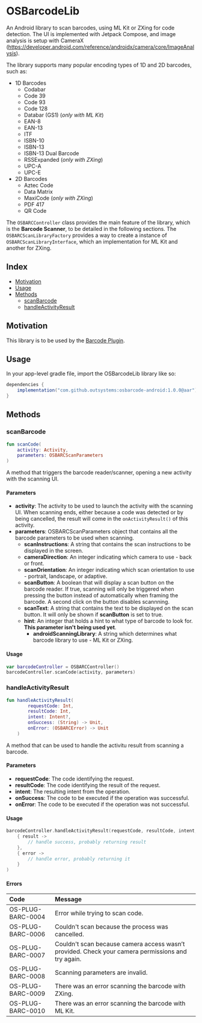 # OSBarcodeLib

An Android library to scan barcodes, using ML Kit or ZXing for code detection. The UI is implemented with Jetpack Compose, and image analysis is setup with CameraX (https://developer.android.com/reference/androidx/camera/core/ImageAnalysis).

The library supports many popular encoding types of 1D and 2D barcodes, such as:
- 1D Barcodes
	- Codabar
	- Code 39
	- Code 93
	- Code 128
	- Databar (GS1)	(*only with ML Kit*)
	- EAN-8
	- EAN-13
	- ITF
	- ISBN-10
	- ISBN-13
	- ISBN-13 Dual Barcode
	- RSSExpanded (*only with ZXing*)
	- UPC-A
	- UPC-E
- 2D Barcodes
	- Aztec Code
	- Data Matrix
 	- MaxiCode (*only with ZXing*)
	- PDF 417
	- QR Code

The `OSBARCController` class provides the main feature of the library, which is the **Barcode Scanner**, to be detailed in the following sections. 
The `OSBARCScanLibraryFactory` provides a way to create a instance of `OSBARCScanLibraryInterface`, which an implementation for ML Kit and another for ZXing.

## Index

- [Motivation](#motivation)
- [Usage](#usage)
- [Methods](#methods)
    - [scanBarcode](#scanbarcode)
    - [handleActivityResult](#handleactivityresult)

## Motivation

This library is to be used by the [Barcode Plugin](https://github.com/OutSystems/cordova-outsystems-barcode).

## Usage

In your app-level gradle file, import the OSBarcodeLib library like so:

```gradle
dependencies {
    implementation("com.github.outsystems:osbarcode-android:1.0.0@aar")
}
```

## Methods

### scanBarcode

```kotlin
fun scanCode(
    activity: Activity,
    parameters: OSBARCScanParameters
)
```

A method that triggers the barcode reader/scanner, opening a new activity with the scanning UI.

#### Parameters

- **activity**: The activity to be used to launch the activity with the scanning UI. When scanning ends, either because a code was detected or by being cancelled, the result will come in the ``onActivityResult()`` of this activity.
- **parameters**: OSBARCScanParameters object that contains all the barcode parameters to be used when scanning.
	- **scanInstructions**: A string that contains the scan instructions to be displayed in the screen.
	- **cameraDirection**: An integer indicating which camera to use - back or front.
	- **scanOrientation**: An integer indicating which scan orientation to use - portrait, landscape, or adaptive.
	- **scanButton**: A boolean that will display a scan button on the barcode reader. If true, scanning will only be triggered when pressing the button instead of automatically when framing the barcode. A second click on the button disables scannning.
  - **scanText**: A string that contains the text to be displayed on the scan button. It will only be shown if **scanButton** is set to true.
  - **hint**: An integer that holds a hint to what type of barcode to look for. **This parameter isn't being used yet**.
	- **androidScanningLibrary**: A string which determines what barcode library to use - ML Kit or ZXing.
    
#### Usage

```kotlin
var barcodeController = OSBARCController()
barcodeController.scanCode(activity, parameters)
```

### handleActivityResult

```kotlin
fun handleActivityResult(
        requestCode: Int,
        resultCode: Int,
        intent: Intent?,
        onSuccess: (String) -> Unit,
        onError: (OSBARCError) -> Unit
    )
```

A method that can be used to handle the activitu result from scanning a barcode.

#### Parameters

- **requestCode**: The code identifying the request.
- **resultCode**: The code identifying the result of the request.
- **intent**: The resulting intent from the operation.
- **onSuccess**: The code to be executed if the operation was successful.
- **onError**: The code to be executed if the operation was not successful.
    
#### Usage

```kotlin
barcodeController.handleActivityResult(requestCode, resultCode, intent,
    { result ->
        // handle success, probably returning result
    },
    { error ->
        // handle error, probably returning it
    }
)
```

#### Errors

|Code|Message|
|:-|:-|
|OS-PLUG-BARC-0004|Error while trying to scan code.|
|OS-PLUG-BARC-0006|Couldn't scan because the process was cancelled.|
|OS-PLUG-BARC-0007|Couldn't scan because camera access wasn’t provided. Check your camera permissions and try again.|
|OS-PLUG-BARC-0008|Scanning parameters are invalid.|
|OS-PLUG-BARC-0009|There was an error scanning the barcode with ZXing.|
|OS-PLUG-BARC-0010|There was an error scanning the barcode with ML Kit.|
